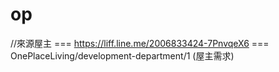 # op
//來源屋主 === https://liff.line.me/2006833424-7PnvqeX6 === OnePlaceLiving/development-department/1 (屋主需求)
